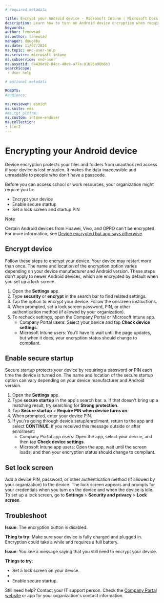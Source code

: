 ```yaml
---
# required metadata

title: Encrypt your Android device - Microsoft Intune | Microsoft Docs
description: Learn how to turn on Android device encryption when required by Intune.
keywords:
author: lenewsad
ms.author: lanewsad
manager: dougeby
ms.date: 11/07/2024
ms.topic: end-user-help
ms.service: microsoft-intune
ms.subservice: end-user
ms.assetid: d4430e92-04cc-48e9-a77a-81b95a90b6b3
searchScope:
 - User help

# optional metadata

ROBOTS:  
#audience:

ms.reviewer: esmich
ms.suite: ems
#ms.tgt_pltfrm:
ms.custom: intune-enduser
ms.collection:
- tier2
---
```



# Encrypting your Android device

Device encryption protects your files and folders from unauthorized access if your device is lost or stolen. It makes the data inaccessible and unreadable to people who don't have a passcode. 

Before you can access school or work resources, your organization might require you to:

* Encrypt your device
* Enable secure startup
* Set a lock screen and startup PIN   

> [!Note]
>  Certain Android devices from Huawei, Vivo, and OPPO can't be encrypted. For more information, see [Device encrypted but app says otherwise](your-device-appears-encrypted-but-cp-says-otherwise-android.md).  

## Encrypt device

Follow these steps to encrypt your device. Your device may restart more than once. The name and location of the encryption option varies depending on your device manufacturer and Android version. These steps don't apply to newer Android devices, which are encrypted by default when you set up a lock screen.    

1. Open the **Settings** app.
2. Type **security** or **encrypt** in the search bar to find related settings.  
3. Tap the option to encrypt your device. Follow the onscreen instructions.  
4. When prompted, set a lock screen password, PIN, or other authentication method (if allowed by your organization). 
5. To recheck settings, open the Company Portal or Microsoft Intune app.
    * Company Portal users: Select your device and tap **Check device settings**. 
    * Microsoft Intune users: You'll have to wait until the page updates, but when it does, your encryption status should change to compliant. 

## Enable secure startup

Secure startup protects your device by requiring a password or PIN each time the device is turned on. The name and location of the secure startup option can vary depending on your device manufacturer and Android version. 

1. Open the **Settings** app.
2. Type **secure startup** in the app's search bar. 
    a. If that doesn't bring up a matching result, try searching for **Strong protection**. 
3. Tap **Secure startup** > **Require PIN when device turns on**.  
4. When prompted, enter your device PIN.   
5. If you're going through device setup/enrollment, return to the app and select **CONTINUE**. If you received this message outside or after enrollment:  
   * Company Portal app users: Open the app, select your device, and then tap **Check device settings**. 
   * Microsoft Intune app users: Open the app, wait until the screen loads, and then your encryption status should change to compliant.  

## Set lock screen    

Add a device PIN, password, or other authentication method (if allowed by your organization) to the device. The lock screen appears and prompts for your credentials when you turn on the device and when the device is idle. To set up a lock screen, go to **Settings** > **Security and privacy** > **Lock screen**.  

## Troubleshoot    
**Issue**: The encryption button is disabled.   

**Thing to try**: 
 Make sure your device is fully charged and plugged in. Encryption could take a while and requires a full battery.    

**Issue**: You see a message saying that you still need to encrypt your device.  

**Things to try**:  

   * Set a lock screen on your device.
   * 
   * Enable secure startup.  

Still need help? Contact your IT support person. Check the [Company Portal website](https://go.microsoft.com/fwlink/?linkid=2010980) or app for your organization's contact information.  
